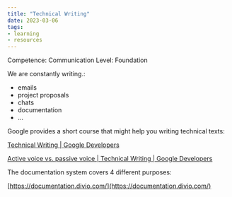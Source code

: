 ```yaml
---
title: "Technical Writing"
date: 2023-03-06
tags: 
- learning
- resources
---
```


Competence: Communication
Level: Foundation

We are constantly writing.:

- emails
- project proposals
- chats
- documentation
- ...

Google provides a short course that might help you writing technical texts: 

[Technical Writing | Google Developers](https://developers.google.com/tech-writing?hl=es)

[Active voice vs. passive voice | Technical Writing | Google Developers](https://developers.google.com/tech-writing/one/active-voice)

The documentation system covers 4 different purposes:

[https://documentation.divio.com/](https://documentation.divio.com/)